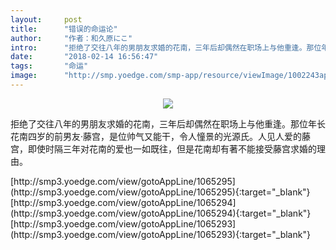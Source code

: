 ```yaml
---
layout:     post
title:      "错误的命运论"
author:     "作者：和久原にこ"
intro:      "拒绝了交往八年的男朋友求婚的花南，三年后却偶然在职场上与他重逢。那位年长花南四岁的前男友‧藤宫，是位帅气又能干，令人憧景的光源氏。人见人爱的藤宫，即使时隔三年对花南的爱也一如既往，但是花南却有著不能接受藤宫求婚的理由。"
date:       "2018-02-14 16:56:47"
tags:       "命运"
image:      "http://smp.yoedge.com/smp-app/resource/viewImage/1002243appline.png"
---
```

<div style="text-align: center">
<p><img src="http://smp.yoedge.com/smp-app/resource/viewImage/1002243appline.png"/></p>
</div>
<p class="post-meta">
<span>拒绝了交往八年的男朋友求婚的花南，三年后却偶然在职场上与他重逢。那位年长花南四岁的前男友‧藤宫，是位帅气又能干，令人憧景的光源氏。人见人爱的藤宫，即使时隔三年对花南的爱也一如既往，但是花南却有著不能接受藤宫求婚的理由。</span>
</p>
[http://smp3.yoedge.com/view/gotoAppLine/1065295](http://smp3.yoedge.com/view/gotoAppLine/1065295){:target="_blank"}
[http://smp3.yoedge.com/view/gotoAppLine/1065294](http://smp3.yoedge.com/view/gotoAppLine/1065294){:target="_blank"}
[http://smp3.yoedge.com/view/gotoAppLine/1065293](http://smp3.yoedge.com/view/gotoAppLine/1065293){:target="_blank"}


